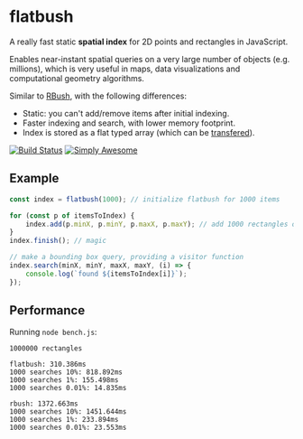 # flatbush

A really fast static **spatial index** for 2D points and rectangles in JavaScript.

Enables near-instant spatial queries on a very large number of objects (e.g. millions),
which is very useful in maps, data visualizations and computational geometry algorithms.

Similar to [RBush](https://github.com/mourner/rbush), with the following differences:

- Static: you can't add/remove items after initial indexing.
- Faster indexing and search, with lower memory footprint.
- Index is stored as a flat typed array (which can be [transfered](https://developer.mozilla.org/en-US/docs/Web/API/Transferable)).

[![Build Status](https://travis-ci.org/mourner/flatbush.svg?branch=master)](https://travis-ci.org/mourner/flatbush)
[![Simply Awesome](https://img.shields.io/badge/simply-awesome-brightgreen.svg)](https://github.com/mourner/projects)

## Example

```js
const index = flatbush(1000); // initialize flatbush for 1000 items

for (const p of itemsToIndex) {
    index.add(p.minX, p.minY, p.maxX, p.maxY); // add 1000 rectangles one by one
}
index.finish(); // magic

// make a bounding box query, providing a visitor function
index.search(minX, minY, maxX, maxY, (i) => {
    console.log(`found ${itemsToIndex[i]}`);
});

```

## Performance

Running `node bench.js`:

```
1000000 rectangles

flatbush: 310.386ms
1000 searches 10%: 818.892ms
1000 searches 1%: 155.498ms
1000 searches 0.01%: 14.835ms

rbush: 1372.663ms
1000 searches 10%: 1451.644ms
1000 searches 1%: 233.894ms
1000 searches 0.01%: 23.553ms
```
